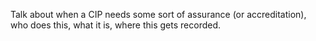 Talk about when a CIP needs some sort of assurance (or accreditation), who does
this, what it is, where this gets recorded.